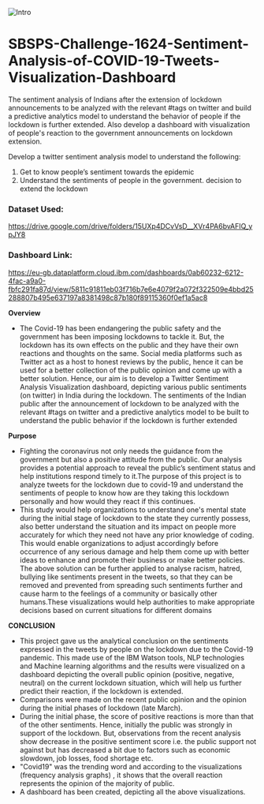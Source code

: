 ![Intro](https://github.com/SmartPracticeschool/SBSPS-Challenge-1624-Sentiment-Analysis-of-COVID-19-Tweets-Visualization-Dashboard/blob/master/Screenshot%20(35).png)
# SBSPS-Challenge-1624-Sentiment-Analysis-of-COVID-19-Tweets-Visualization-Dashboard
The sentiment analysis of Indians after the extension of lockdown announcements to be analyzed with the relevant #tags on twitter and build a predictive analytics model to understand the behavior of people if the lockdown is further extended.
Also develop a dashboard with visualization of people's reaction to the government announcements on lockdown extension.

Develop a twitter sentiment analysis model to understand the following:
1. Get to know people’s sentiment towards the epidemic
2. Understand the sentiments of people in the government. decision to extend the lockdown

### Dataset Used:
https://drive.google.com/drive/folders/15UXp4DCvVsD__XVr4PA6bvAFIQ_ypJY8

### Dashboard Link:
https://eu-gb.dataplatform.cloud.ibm.com/dashboards/0ab60232-6212-4fac-a9a0-fbfc291fa87d/view/5811c91811eb03f716b7e6e4079f2a072f322509e4bbd25288807b495e637197a8381498c87b180f89115360f0ef1a5ac8

 **Overview**
- The Covid-19 has been endangering the public safety and the government has been imposing
lockdowns to tackle it. But, the lockdown has its own effects on the public and they have
their own reactions and thoughts on the same. Social media platforms such as Twitter act as
a host to honest reviews by the public, hence it can be used for a better collection of the
public opinion and come up with a better solution.
Hence, our aim is to develop a Twitter Sentiment Analysis Visualization dashboard,
depicting various public sentiments (on twitter) in India during the lockdown.
The sentiments of the Indian public after the announcement of lockdown to be analyzed with
the relevant #tags on twitter and a predictive analytics model to be built to understand the
public behavior if the lockdown is further extended

**Purpose**
- Fighting the coronavirus not only needs the guidance from the government but also a
positive attitude from the public. Our analysis provides a potential approach to reveal the
public’s sentiment status and help institutions respond timely to it.The purpose of this project
is to analyze tweets for the lockdown due to covid-19 and understand the sentiments of
people to know how are they taking this lockdown personally and how would they react if
this continues.
- This study would help organizations to understand one's mental state during the initial stage
of lockdown to the state they currently possess, also better understand the situation and its
impact on people more accurately for which they need not have any prior knowledge of
coding. This would enable organizations to adjust accordingly before occurrence of any
serious damage and help them come up with better ideas to enhance and promote their
business or make better policies.
The above solution can be further applied to analyse racism, hatred, bullying like sentiments
present in the tweets, so that they can be removed and prevented from spreading such
sentiments further and cause harm to the feelings of a community or basically other
humans.These visualizations would help authorities to make appropriate decisions based on
current situations for different domains

**CONCLUSION**
- This project gave us the analytical conclusion on the sentiments expressed in the tweets by
people on the lockdown due to the Covid-19 pandemic. This made use of the IBM Watson
tools, NLP technologies and Machine learning algorithms and the results were visualized
on a dashboard depicting the overall public opinion (positive, negative, neutral) on the
current lockdown situation, which will help us further predict their reaction, if the
lockdown is extended.
- Comparisons were made on the recent public opinion and the opinion during the initial
phases of lockdown (late March).
- During the initial phase, the score of positive reactions is more than that of the other
sentiments. Hence, initially the public was strongly in support of the lockdown. But,
observations from the recent analysis show decrease in the positive sentiment score i.e. the
public support not against but has decreased a bit due to factors such as economic
slowdown, job losses, food shortage etc.
- "Covid19" was the trending word and according to the visualizations (frequency analysis
graphs) , it shows that the overall reaction represents the opinion of the majority of public.
- A dashboard has been created, depicting all the above visualizations.


